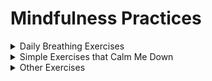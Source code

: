 # Mindfulness Practices

<details><summary>Daily Breathing Exercises</summary>
<p>

#### I practice pranayam every morning for at least fifteen minutes. Check out [this video](https://www.youtube.com/watch?v=JoDKbXEUrvQ&feature=youtu.be) to get started!

</p>
</details>

<details><summary>Simple Exercises that Calm Me Down</summary>
<p>

</p>
</details>

<details><summary>Other Exercises</summary>
<p>

</p>
</details>


